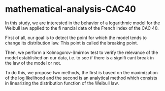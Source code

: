 # mathematical-analysis-CAC40

In this study, we are interested in the behavior of a logarithmic model for the Weibull law applied to the fi nancial data of the French index of the CAC 40. 

First of all, our goal is to detect the point for which the model tends to change its distribution law. This point is called the breaking point.

Then, we perform a Kolmogorov-Smirnov test to verify the relevance of the model established on our data, i.e. to see if there is a signifi cant break in the law of the model or not. 

To do this, we propose two methods, the first is based on the maximization of the log likelihood and the second is an analytical method which consists in linearizing the distribution function of the Weibull law.
